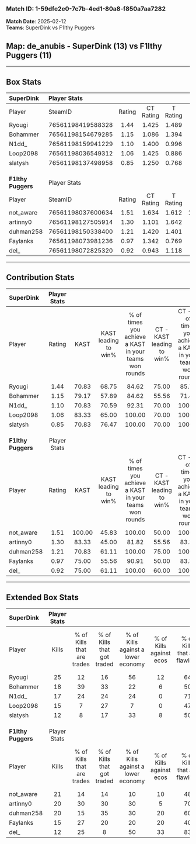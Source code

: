 ### Match ID: 1-59dfe2e0-7c7b-4ed1-80a8-f850a7aa7282  
**Match Date**: 2025-02-12  
**Teams**: SuperDink vs F1lthy Puggers  

## **Map**: de_anubis - SuperDink (13) vs F1lthy Puggers (11)  
---  

## Box Stats  

| **SuperDink**      | Player Stats      |        |           |          |        |       |       |         |        |      |     |
| :- | :- | :-: | :-: | :-: | :-: | :-: | :-: | :-: | :-: | :-: | :-: |
| Player             | SteamID           | Rating | CT Rating | T Rating |  KAST  |  ADR  | Kills | Assists | Deaths | K/D  | HS% |
| Ryougi             | 76561198419588328 |  1.44  |   1.425   |  1.489   | 70.83  | 90.3  |  25   |    2    |   15   | 1.67 | 44  |
| Bohammer           | 76561198154679285 |  1.15  |   1.086   |  1.394   | 79.17  | 87.5  |  18   |   12    |   21   | 0.86 | 61  |
| N1dd_              | 76561198159941229 |  1.10  |   1.400   |  0.996   | 70.83  | 85.2  |  17   |    8    |   18   | 0.94 | 52  |
| Loop2098           | 76561198036549312 |  1.06  |   1.425   |  0.886   | 83.33  | 78.3  |  15   |    6    |   19   | 0.79 | 46  |
| slatysh            | 76561198137498958 |  0.85  |   1.250   |  0.768   | 70.83  | 59.8  |  12   |    7    |   17   | 0.71 | 50  |
|                    |                   |        |           |          |        |       |       |         |        |      |     |
|                    |                   |        |           |          |        |       |       |         |        |      |     |
|                    |                   |        |           |          |        |       |       |         |        |      |     |
| **F1lthy Puggers** | Player Stats      |        |           |          |        |       |       |         |        |      |     |
| Player             | SteamID           | Rating | CT Rating | T Rating |  KAST  |  ADR  | Kills | Assists | Deaths | K/D  | HS% |
| not_aware          | 76561198037600634 |  1.51  |   1.634   |  1.612   | 100.00 | 101.3 |  21   |   15    |   19   | 1.11 | 23  |
| artinny0           | 76561198127505914 |  1.30  |   1.101   |  1.642   | 83.33  | 80.1  |  20   |    8    |   17   | 1.18 | 45  |
| duhman258          | 76561198150338400 |  1.21  |   1.420   |  1.401   | 70.83  | 87.8  |  20   |    2    |   17   | 1.18 | 40  |
| Faylanks           | 76561198073981236 |  0.97  |   1.342   |  0.769   | 75.00  | 58.8  |  15   |    7    |   18   | 0.83 | 40  |
| del_               | 76561198072825320 |  0.92  |   0.943   |  1.118   | 75.00  | 74.0  |  12   |    9    |   18   | 0.67 | 25  |
---  

## Contribution Stats  

| **SuperDink**      | Player Stats |        |                      |                                                        |                           |                                                             |                          |                                                            |
| :- | :-: | :-: | :-: | :-: | :-: | :-: | :-: | :-: |
| Player             |    Rating    |  KAST  | KAST leading to win% | % of times you achieve a KAST in your teams won rounds | CT - KAST leading to win% | CT - % of times you achieve a KAST in your teams won rounds | T - KAST leading to win% | T - % of times you achieve a KAST in your teams won rounds |
| Ryougi             |     1.44     | 70.83  |        68.75         |                         84.62                          |           75.00           |                            85.71                            |          62.50           |                           83.33                            |
| Bohammer           |     1.15     | 79.17  |        57.89         |                         84.62                          |           55.56           |                            71.43                            |          60.00           |                           100.00                           |
| N1dd_              |     1.10     | 70.83  |        70.59         |                         92.31                          |           70.00           |                           100.00                            |          71.43           |                           83.33                            |
| Loop2098           |     1.06     | 83.33  |        65.00         |                         100.00                         |           70.00           |                           100.00                            |          60.00           |                           100.00                           |
| slatysh            |     0.85     | 70.83  |        76.47         |                         100.00                         |           70.00           |                           100.00                            |          85.71           |                           100.00                           |
|                    |              |        |                      |                                                        |                           |                                                             |                          |                                                            |
|                    |              |        |                      |                                                        |                           |                                                             |                          |                                                            |
|                    |              |        |                      |                                                        |                           |                                                             |                          |                                                            |
| **F1lthy Puggers** | Player Stats |        |                      |                                                        |                           |                                                             |                          |                                                            |
| Player             |    Rating    |  KAST  | KAST leading to win% | % of times you achieve a KAST in your teams won rounds | CT - KAST leading to win% | CT - % of times you achieve a KAST in your teams won rounds | T - KAST leading to win% | T - % of times you achieve a KAST in your teams won rounds |
| not_aware          |     1.51     | 100.00 |        45.83         |                         100.00                         |           50.00           |                           100.00                            |          41.67           |                           100.00                           |
| artinny0           |     1.30     | 83.33  |        45.00         |                         81.82                          |           55.56           |                            83.33                            |          36.36           |                           80.00                            |
| duhman258          |     1.21     | 70.83  |        61.11         |                         100.00                         |           75.00           |                           100.00                            |          50.00           |                           100.00                           |
| Faylanks           |     0.97     | 75.00  |        55.56         |                         90.91                          |           50.00           |                            83.33                            |          62.50           |                           100.00                           |
| del_               |     0.92     | 75.00  |        61.11         |                         100.00                         |           60.00           |                           100.00                            |          62.50           |                           100.00                           |
---  

## Extended Box Stats  

| **SuperDink**      | Player Stats |                            |                            |                                    |                         |                              |                                 |        |                             |                                     |                          |                               |                            |
| :- | :-: | :-: | :-: | :-: | :-: | :-: | :-: | :-: | :-: | :-: | :-: | :-: | :-: |
| Player             |    Kills     | % of Kills that are trades | % of Kills that got traded | % of Kills against a lower economy | % of Kills against ecos | % of Kills that are flawless | % of Kills that are close duels | Deaths | % of Deaths that get traded | % of Deaths against a lower economy | % of Deaths against ecos | % of Deaths that are flawless | % of Deaths that are close |
| Ryougi             |      25      |             12             |             16             |                 56                 |           12            |              64              |               12                |   15   |             13              |                 27                  |            13            |              80               |             0              |
| Bohammer           |      18      |             39             |             33             |                 22                 |            6            |              50              |               11                |   21   |             19              |                 29                  |            5             |              43               |             5              |
| N1dd_              |      17      |             24             |             24             |                 24                 |            0            |              71              |                6                |   18   |              6              |                 28                  |            0             |              56               |             11             |
| Loop2098           |      15      |             7              |             27             |                 7                  |            0            |              47              |                7                |   19   |             26              |                 26                  |            0             |              63               |             5              |
| slatysh            |      12      |             8              |             17             |                 33                 |            8            |              50              |                8                |   17   |             41              |                 18                  |            0             |              59               |             0              |
|                    |              |                            |                            |                                    |                         |                              |                                 |        |                             |                                     |                          |                               |                            |
|                    |              |                            |                            |                                    |                         |                              |                                 |        |                             |                                     |                          |                               |                            |
|                    |              |                            |                            |                                    |                         |                              |                                 |        |                             |                                     |                          |                               |                            |
| **F1lthy Puggers** | Player Stats |                            |                            |                                    |                         |                              |                                 |        |                             |                                     |                          |                               |                            |
| Player             |    Kills     | % of Kills that are trades | % of Kills that got traded | % of Kills against a lower economy | % of Kills against ecos | % of Kills that are flawless | % of Kills that are close duels | Deaths | % of Deaths that get traded | % of Deaths against a lower economy | % of Deaths against ecos | % of Deaths that are flawless | % of Deaths that are close |
| not_aware          |      21      |             14             |             14             |                 10                 |           10            |              48              |                5                |   19   |             26              |                 11                  |            11            |              47               |             5              |
| artinny0           |      20      |             30             |             30             |                 30                 |            5            |              70              |                0                |   17   |             18              |                  6                  |            6             |              41               |             24             |
| duhman258          |      20      |             15             |             35             |                 30                 |           20            |              60              |                0                |   17   |             24              |                 12                  |            12            |              82               |             0              |
| Faylanks           |      15      |             27             |             20             |                 20                 |           20            |              40              |               13                |   18   |             22              |                 17                  |            11            |              56               |             0              |
| del_               |      12      |             25             |             8              |                 50                 |           33            |              83              |                8                |   18   |             28              |                  6                  |            6             |              56               |             17             |
